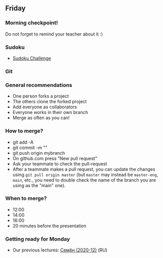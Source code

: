 ## Friday

### Morning checkpoint!

Do not forget to remind your teacher about it :)


### Sudoku

- [Sudoku Challenge](https://github.com/Elbrus-Bootcamp/project-sudoku/tree/master-eng)

### Git

### General recommendations

* One person forks a project
* The others clone the forked project
* Add everyone as collaborators
* Everyone works in their own branch
* Merge as often as you can!

### How to merge?

* git add -A
* git commit -m ""
* git push origin mybranch
* On github.com press "New pull request"
* Ask your teammate to check the pull-request
* After a teammate makes a pull request, you can update the changes using `git pull origin master` (but `master` may instead be `master-eng`, `main`, etc., you need to double check the name of the branch you are using as the "main" one).

### When to merge?

* 12:00
* 14:00
* 16:00
* 20 minutes before the presentation

### Getting ready for Monday

* Our previous lectures: [Семён (2020-12)](https://www.youtube.com/watch?v=nRebm1AKM_k&list=PL8NGcSL3ZP-825aSq9GkroP0zubm7e4Sf) (RU)

